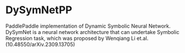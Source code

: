 # DySymNetPP
PaddlePaddle implementation of Dynamic Symbolic Neural Network. DySymNet is a neural network architecture that can undertake Symbolic Regression task, which was proposed by Wenqiang Li et.al.  (10.48550/arXiv.2309.13705)
